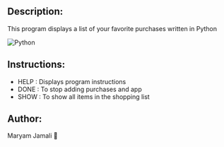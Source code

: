 ## Description:
This program displays a list of your favorite purchases written in Python

![Python](https://img.shields.io/badge/Python-FFD43B?style=for-the-badge&logo=python&logoColor=blue)
## Instructions:
- HELP : Displays program instructions
- DONE : To stop adding purchases and app
- SHOW : To show all items in the shopping list

## Author: 
Maryam Jamali 🤍
